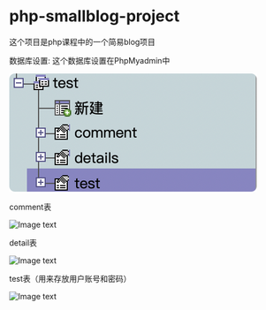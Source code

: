 # php-smallblog-project
这个项目是php课程中的一个简易blog项目

数据库设置: 
这个数据库设置在PhpMyadmin中 

![Image text](https://github.com/zhangzhenyude123123/php-smallblog-project/blob/Master/pic/%E6%95%B0%E6%8D%AE%E5%BA%93.png)

comment表 

![Image text](https://github.com/zhangzhenyude123123/php-smallblog-project/blob/Master/pic/Comment%E8%A1%A8.png)

detail表

![Image text](https://github.com/zhangzhenyude123123/php-smallblog-project/blob/Master/pic/Detail%E8%A1%A8.png)


test表（用来存放用户账号和密码）

![Image text](https://github.com/zhangzhenyude123123/php-smallblog-project/blob/Master/pic/Test%E8%A1%A8.png)
